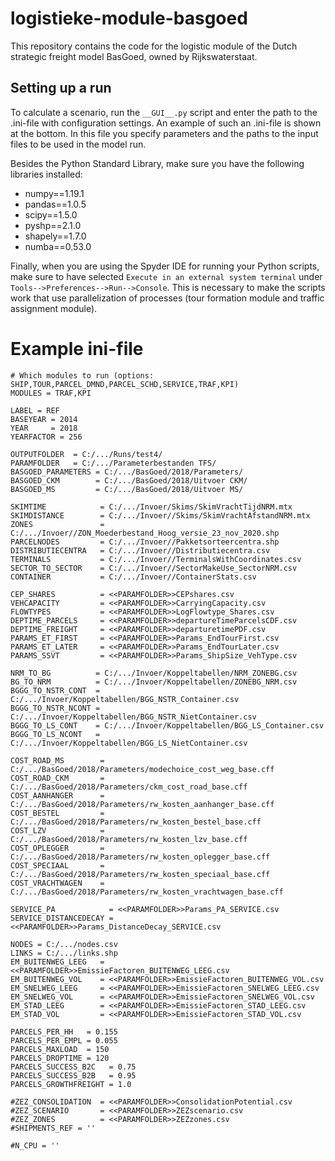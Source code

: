 # logistieke-module-basgoed

This repository contains the code for the logistic module of the Dutch strategic freight model BasGoed, owned by Rijkswaterstaat.

## Setting up a run
To calculate a scenario, run the `__GUI__.py` script and enter the path to the .ini-file with configuration settings. 
An example of such an .ini-file is shown at the bottom. In this file you specify parameters and the paths to the input files to be used in the model run. 

Besides the Python Standard Library, make sure you have the following libraries installed:
- numpy==1.19.1
- pandas==1.0.5
- scipy==1.5.0
- pyshp==2.1.0
- shapely==1.7.0
- numba==0.53.0

Finally, when you are using the Spyder IDE for running your Python scripts, make sure to have selected `Execute in an external system terminal` under `Tools-->Preferences-->Run-->Console`. This is necessary to make the scripts work that use parallelization of processes (tour formation module and traffic assignment module). 

# Example ini-file
```
# Which modules to run (options: SHIP,TOUR,PARCEL_DMND,PARCEL_SCHD,SERVICE,TRAF,KPI)
MODULES = TRAF,KPI

LABEL = REF
BASEYEAR = 2014
YEAR     = 2018
YEARFACTOR = 256

OUTPUTFOLDER  = C:/.../Runs/test4/
PARAMFOLDER   = C:/.../Parameterbestanden TFS/
BASGOED_PARAMETERS = C:/.../BasGoed/2018/Parameters/
BASGOED_CKM 	   = C:/.../BasGoed/2018/Uitvoer CKM/
BASGOED_MS  	   = C:/.../BasGoed/2018/Uitvoer MS/

SKIMTIME            = C:/.../Invoer/Skims/SkimVrachtTijdNRM.mtx
SKIMDISTANCE        = C:/.../Invoer//Skims/SkimVrachtAfstandNRM.mtx
ZONES               = C:/.../Invoer//ZON_Moederbestand_Hoog_versie_23_nov_2020.shp 
PARCELNODES         = C:/.../Invoer//Pakketsorteercentra.shp
DISTRIBUTIECENTRA   = C:/.../Invoer//Distributiecentra.csv
TERMINALS           = C:/.../Invoer//TerminalsWithCoordinates.csv
SECTOR_TO_SECTOR    = C:/.../Invoer//SectorMakeUse_SectorNRM.csv
CONTAINER           = C:/.../Invoer//ContainerStats.csv

CEP_SHARES 			= <<PARAMFOLDER>>CEPshares.csv
VEHCAPACITY 		= <<PARAMFOLDER>>CarryingCapacity.csv
FLOWTYPES 			= <<PARAMFOLDER>>LogFlowtype_Shares.csv
DEPTIME_PARCELS 	= <<PARAMFOLDER>>departureTimeParcelsCDF.csv
DEPTIME_FREIGHT 	= <<PARAMFOLDER>>departuretimePDF.csv
PARAMS_ET_FIRST 	= <<PARAMFOLDER>>Params_EndTourFirst.csv
PARAMS_ET_LATER 	= <<PARAMFOLDER>>Params_EndTourLater.csv
PARAMS_SSVT 		= <<PARAMFOLDER>>Params_ShipSize_VehType.csv

NRM_TO_BG          = C:/.../Invoer/Koppeltabellen/NRM_ZONEBG.csv
BG_TO_NRM          = C:/.../Invoer/Koppeltabellen/ZONEBG_NRM.csv
BGGG_TO_NSTR_CONT  = C:/.../Invoer/Koppeltabellen/BGG_NSTR_Container.csv
BGGG_TO_NSTR_NCONT = C:/.../Invoer/Koppeltabellen/BGG_NSTR_NietContainer.csv
BGGG_TO_LS_CONT    = C:/.../Invoer/Koppeltabellen/BGG_LS_Container.csv
BGGG_TO_LS_NCONT   = C:/.../Invoer/Koppeltabellen/BGG_LS_NietContainer.csv

COST_ROAD_MS        = C:/.../BasGoed/2018/Parameters/modechoice_cost_weg_base.cff
COST_ROAD_CKM       = C:/.../BasGoed/2018/Parameters/ckm_cost_road_base.cff
COST_AANHANGER      = C:/.../BasGoed/2018/Parameters/rw_kosten_aanhanger_base.cff
COST_BESTEL         = C:/.../BasGoed/2018/Parameters/rw_kosten_bestel_base.cff
COST_LZV            = C:/.../BasGoed/2018/Parameters/rw_kosten_lzv_base.cff
COST_OPLEGGER       = C:/.../BasGoed/2018/Parameters/rw_kosten_oplegger_base.cff
COST_SPECIAAL       = C:/.../BasGoed/2018/Parameters/rw_kosten_speciaal_base.cff
COST_VRACHTWAGEN    = C:/.../BasGoed/2018/Parameters/rw_kosten_vrachtwagen_base.cff

SERVICE_PA            = <<PARAMFOLDER>>Params_PA_SERVICE.csv
SERVICE_DISTANCEDECAY = <<PARAMFOLDER>>Params_DistanceDecay_SERVICE.csv

NODES = C:/.../nodes.csv
LINKS = C:/.../links.shp
EM_BUITENWEG_LEEG 	= <<PARAMFOLDER>>EmissieFactoren_BUITENWEG_LEEG.csv
EM_BUITENWEG_VOL	= <<PARAMFOLDER>>EmissieFactoren_BUITENWEG_VOL.csv
EM_SNELWEG_LEEG 	= <<PARAMFOLDER>>EmissieFactoren_SNELWEG_LEEG.csv
EM_SNELWEG_VOL 		= <<PARAMFOLDER>>EmissieFactoren_SNELWEG_VOL.csv
EM_STAD_LEEG 		= <<PARAMFOLDER>>EmissieFactoren_STAD_LEEG.csv
EM_STAD_VOL 		= <<PARAMFOLDER>>EmissieFactoren_STAD_VOL.csv

PARCELS_PER_HH	 = 0.155
PARCELS_PER_EMPL = 0.055
PARCELS_MAXLOAD	 = 150
PARCELS_DROPTIME = 120
PARCELS_SUCCESS_B2C   = 0.75
PARCELS_SUCCESS_B2B   = 0.95
PARCELS_GROWTHFREIGHT = 1.0

#ZEZ_CONSOLIDATION 	= <<PARAMFOLDER>>ConsolidationPotential.csv
#ZEZ_SCENARIO		= <<PARAMFOLDER>>ZEZscenario.csv
#ZEZ_ZONES   		= <<PARAMFOLDER>>ZEZzones.csv
#SHIPMENTS_REF = ''

#N_CPU = ''
```

